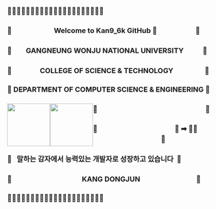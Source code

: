 ### 🧩🧩🧩🧩🧩🧩🧩🧩🧩🧩🧩🧩🧩🧩🧩🧩🧩🧩🧩🧩🧩
### 🧩　　　　　　Welcome to Kan9_6k GitHub 👋                                                  &nbsp;🧩

### 🧩　　GANGNEUNG WONJU NATIONAL UNIVERSITY &nbsp;&nbsp;&nbsp; 🧩<br>
### 🧩　　　　COLLEGE OF SCIENCE & TECHNOLOGY 　　　&nbsp;&nbsp;🧩<br>
### 🧩 DEPARTMENT OF COMPUTER SCIENCE & ENGINEERING 🧩<br>


### 🧩　　　　　　　<img style="width: 100px; float: left;" src="https://img.shields.io/badge/React Native-61DAFB?style=flat-square&logo=React&logoColor=white"/>　　　<img style="width: 100px; float: left;" src="https://img.shields.io/badge/TypeScript-3178C6?style=flat-square&logo=TypeScript&logoColor=white"/>　　　&nbsp;&nbsp;&nbsp;&nbsp;&nbsp;&nbsp;&nbsp;&nbsp;&nbsp;&nbsp;🧩

### 🧩　　　　　　　　　　　🥔 ➡ 👨‍💻 　　　　　　　　　&nbsp;&nbsp;&nbsp;🧩<br>
### 🧩&nbsp;&nbsp;&nbsp;말하는 감자에서 능력있는 개발자로 성장하고 있습니다&nbsp;&nbsp;🧩
### 🧩　　　　　　　　　　KANG DONGJUN　　　　　　　　🧩
### 🧩🧩🧩🧩🧩🧩🧩🧩🧩🧩🧩🧩🧩🧩🧩🧩🧩🧩🧩🧩🧩
<!--
**doteka/doteka** is a ✨ _special_ ✨ repository because its `README.md` (this file) appears on your GitHub profile.

Here are some ideas to get you started:

- 🔭 I’m currently working on ...
- 🌱 I’m currently learning ...
- 👯 I’m looking to collaborate on ...
- 🤔 I’m looking for help with ...
- 💬 Ask me about ...
- 📫 How to reach me: ...
- 😄 Pronouns: ...
- ⚡ Fun fact: ...
-->
